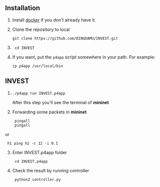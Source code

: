 Installation
------------

1. Install [docker](https://docs.docker.com/engine/installation/) if you don't already have it.

2. Clone the repository to local 

    ```
    git clone https://github.com/DINGDAMU/INVEST.git  
    ```

3. ```
    cd INVEST 
   ```

4. If you want, put the `p4app` script somewhere in your path. For example:

    ```
    cp p4app /usr/local/bin
    ```

INVEST
--------------

1.  ```
    ./p4app run INVEST.p4app 
    ```
    After this step you'll see the terminal of **mininet**
2. Forwarding some packets in **mininet**

   ```
    pingall
    pingall
   ```
or 
   ```
    h1 ping h2 -c 12 -i 0.1
   ```
3. Enter INVEST.p4app folder
   ```
    cd INVEST.p4app 
   ```
4. Check the result by running controller
   ```
    python2 controller.py 
   ```
 

